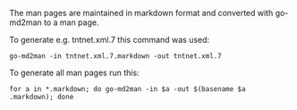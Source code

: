 The man pages are maintained in markdown format and converted with go-md2man to
a man page.

To generate e.g. tntnet.xml.7 this command was used:

    go-md2man -in tntnet.xml.7.markdown -out tntnet.xml.7

To generate all man pages run this:

    for a in *.markdown; do go-md2man -in $a -out $(basename $a .markdown); done
